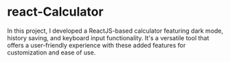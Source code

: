 # react-Calculator
In this project, I developed a ReactJS-based calculator featuring dark mode, history saving, and keyboard input functionality. It's a versatile tool that offers a user-friendly experience with these added features for customization and ease of use.
